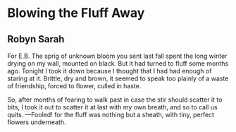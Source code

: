 # Blowing the Fluff Away
## Robyn Sarah
For E.B.
The sprig of unknown bloom you sent last fall
spent the long winter drying on my wall,
mounted on black. But it had turned to fluff
some months ago. Tonight I took it down
because I thought that I had had enough
of staring at it. Brittle, dry and brown,
it seemed to speak too plainly of a waste
of friendship, forced to flower, culled in haste.

So, after months of fearing to walk past
in case the stir should scatter it to bits,
I took it out to scatter it at last
with my own breath, and so to call us quits.
—Fooled! for the fluff was nothing but a sheath,
with tiny, perfect flowers underneath.